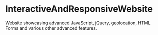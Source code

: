 # InteractiveAndResponsiveWebsite
Website showcasing advanced JavaScript, jQuery, geolocation, HTML Forms and various other advanced features.
